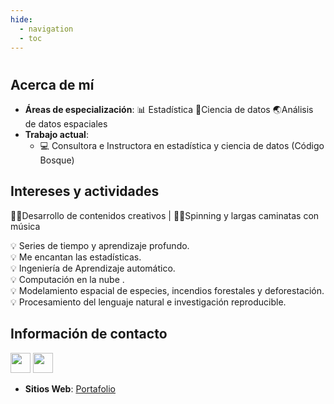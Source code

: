 ```yaml
---
hide:
  - navigation
  - toc
---
```

#
## **Acerca de mí** 

* **Áreas de especialización**: 📊 Estadística  📰Ciencia de datos 🌏Análisis de datos espaciales
* **Trabajo actual**: 
    * 💻 Consultora e Instructora en estadística y ciencia de datos (Código Bosque)


## **Intereses y actividades** 

👩‍💻Desarrollo de contenidos  creativos   | 🚴🚶Spinning y largas caminatas con música

💡 Series de tiempo y aprendizaje profundo.  <br>
💡 Me encantan las estadísticas. <br> 
💡 Ingeniería de Aprendizaje automático.  <br> 
💡 Computación en la nube . <br> 
💡 Modelamiento espacial de especies,  incendios forestales y deforestación. <br> 
💡 Procesamiento del lenguaje natural e investigación reproducible. <br> 

## **Información de contacto** 

<p align="left"> 
<a href="https://github.com/CorinaDS" target="_blank" rel="noreferrer"><img src="https://icones.pro/wp-content/uploads/2021/06/icone-github-noir.png" width="32" height="32" /></a>
<a href="https://www.linkedin.com/in/cearth" target="_blank" rel="noreferrer"><img src="https://icones.pro/wp-content/uploads/2021/03/icone-linkedin-ronde-originale.png" width="32" height="32" /></a> 
</p>

 - **Sitios Web**: [Portafolio](https://corinads.github.io/data-portfolio/)

